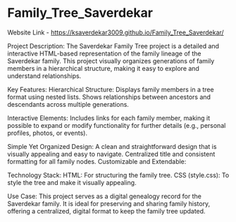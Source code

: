 # Family_Tree_Saverdekar
Website Link - https://ksaverdekar3009.github.io/Family_Tree_Saverdekar/

Project Description:
The Saverdekar Family Tree project is a detailed and interactive HTML-based representation of the family lineage of the Saverdekar family. This project visually organizes generations of family members in a hierarchical structure, making it easy to explore and understand relationships.

Key Features:
Hierarchical Structure:
Displays family members in a tree format using nested lists.
Shows relationships between ancestors and descendants across multiple generations.

Interactive Elements:
Includes links for each family member, making it possible to expand or modify functionality for further details (e.g., personal profiles, photos, or events).

Simple Yet Organized Design:
A clean and straightforward design that is visually appealing and easy to navigate.
Centralized title and consistent formatting for all family nodes.
Customizable and Extendable:

Technology Stack:
HTML: For structuring the family tree.
CSS (style.css): To style the tree and make it visually appealing.

Use Case:
This project serves as a digital genealogy record for the Saverdekar family. It is ideal for preserving and sharing family history, offering a centralized, digital format to keep the family tree updated.

